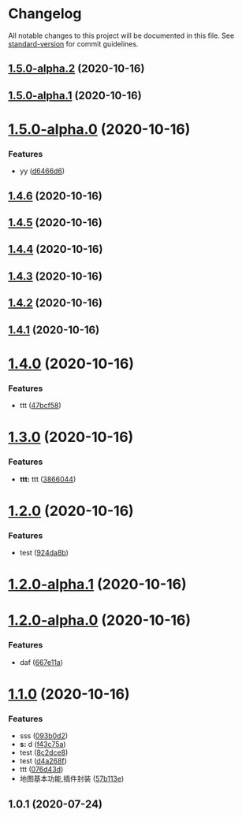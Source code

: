 # Changelog

All notable changes to this project will be documented in this file. See [standard-version](https://github.com/conventional-changelog/standard-version) for commit guidelines.

## [1.5.0-alpha.2](https://github.com/FearlessMa/IMap/compare/v1.5.0-alpha.1...v1.5.0-alpha.2) (2020-10-16)

## [1.5.0-alpha.1](https://github.com/FearlessMa/IMap/compare/v1.5.0-alpha.0...v1.5.0-alpha.1) (2020-10-16)

# [1.5.0-alpha.0](https://github.com/FearlessMa/IMap/compare/v1.4.6...v1.5.0-alpha.0) (2020-10-16)


### Features

* yy ([d6466d6](https://github.com/FearlessMa/IMap/commit/d6466d638c7bd688a6fc5ce93ad949e31cc5fb95))



## [1.4.6](https://github.com/FearlessMa/IMap/compare/v1.4.5...v1.4.6) (2020-10-16)



## [1.4.5](https://github.com/FearlessMa/IMap/compare/v1.4.4...v1.4.5) (2020-10-16)



## [1.4.4](https://github.com/FearlessMa/IMap/compare/v1.4.3...v1.4.4) (2020-10-16)



## [1.4.3](https://github.com/FearlessMa/IMap/compare/v1.4.2...v1.4.3) (2020-10-16)



## [1.4.2](https://github.com/FearlessMa/IMap/compare/v1.4.1...v1.4.2) (2020-10-16)



## [1.4.1](https://github.com/FearlessMa/IMap/compare/v1.4.0...v1.4.1) (2020-10-16)



# [1.4.0](https://github.com/FearlessMa/IMap/compare/v1.3.0...v1.4.0) (2020-10-16)


### Features

* ttt ([47bcf58](https://github.com/FearlessMa/IMap/commit/47bcf58d8647ddf4713524738c494cbef339c83f))



# [1.3.0](https://github.com/FearlessMa/IMap/compare/v1.2.0...v1.3.0) (2020-10-16)


### Features

* **ttt:** ttt ([3866044](https://github.com/FearlessMa/IMap/commit/3866044265ec7aec9e948d33351dc7b43ffe8bfc))



# [1.2.0](https://github.com/FearlessMa/IMap/compare/v1.2.0-alpha.1...v1.2.0) (2020-10-16)


### Features

* test ([924da8b](https://github.com/FearlessMa/IMap/commit/924da8b4fd22a3255c7831484a04547c982d683a))



# [1.2.0-alpha.1](https://github.com/FearlessMa/IMap/compare/v1.2.0-alpha.0...v1.2.0-alpha.1) (2020-10-16)



# [1.2.0-alpha.0](https://github.com/FearlessMa/IMap/compare/v1.1.0...v1.2.0-alpha.0) (2020-10-16)


### Features

* daf ([667e11a](https://github.com/FearlessMa/IMap/commit/667e11aa450359ac11aadf87a73fccf6f807b956))



# [1.1.0](https://github.com/FearlessMa/IMap/compare/v1.0.1...v1.1.0) (2020-10-16)


### Features

* sss ([093b0d2](https://github.com/FearlessMa/IMap/commit/093b0d2da4559ba0ab20c55b8d540606e0261cec))
* **s:** d ([f43c75a](https://github.com/FearlessMa/IMap/commit/f43c75a23e4a72e2c16cad552b3753e14d5b9882))
* test ([8c2dce8](https://github.com/FearlessMa/IMap/commit/8c2dce8919ee789921925a74b90d358cbb96ad5d))
* test ([d4a268f](https://github.com/FearlessMa/IMap/commit/d4a268f6232a14e6f6d630d3d5740ee62a37d0ab))
* ttt ([076d43d](https://github.com/FearlessMa/IMap/commit/076d43d3c8b8bd7d4a2f61525a9560df9ed5b48b))
* 地图基本功能,插件封装 ([57b113e](https://github.com/FearlessMa/IMap/commit/57b113e74aa9ebf46daa682a2a4299aba2777f9b))



## 1.0.1 (2020-07-24)
